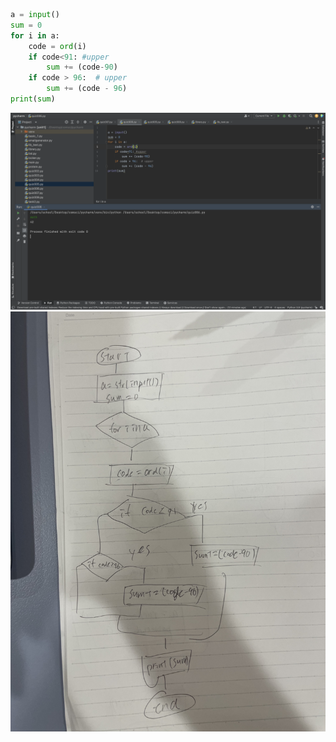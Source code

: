 ```.py
a = input()
sum = 0
for i in a:
    code = ord(i)
    if code<91: #upper
        sum += (code-90)
    if code > 96:  # upper
        sum += (code - 96)
print(sum)
```
![solution to the quiz](quiz6.png)
![result](006f.jpg)
